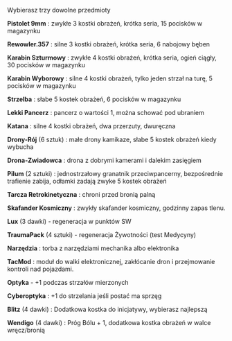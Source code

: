 Wybierasz trzy dowolne przedmioty

**Pistolet 9mm** : zwykłe 3 kostki obrażeń, krótka seria, 15 pocisków w magazynku

**Rewowler.357** : silne 3 kostki obrażeń, krótka seria, 6 nabojowy bęben

**Karabin Szturmowy** : zwykłe 4 kostki obrażeń, krótka seria, ogień ciągły, 30 pocisków w magazynku

**Karabin Wyborowy** : silne 4 kostki obrażeń, tylko jeden strzał na turę, 5 pocisków w magazynku

**Strzelba** : słabe 5 kostek obrażeń, 6 pocisków w magazynku

**Lekki Pancerz** : pancerz o wartości 1, można schować pod ubraniem

**Katana** : silne 4 kostki obrażeń, dwa przerzuty, dwuręczna

**Drony-Rój** (6 sztuk) : małe drony kamikaze, słabe 5 kostek obrażeń kiedy wybucha

**Drona-Zwiadowca** : drona z dobrymi kamerami i dalekim zasięgiem

**Pilum** (2 sztuki) : jednostrzałowy granatnik przeciwpancerny, bezpośrednie trafienie zabija, odłamki zadają zwyke 5 kostek obrażeń

**Tarcza Retrokinetyczna** : chroni przed bronią palną

**Skafander Kosmiczny** : zwykły skafander kosmiczny, godzinny zapas tlenu.

**Lux** (3 dawki) - regeneracja w punktów SW

**TraumaPack** (4 sztuki) - regeneracja Żywotności (test Medycyny)

**Narzędzia** : torba z narzędziami mechanika albo elektronika

**TacMod** : moduł do walki elektronicznej, zakłócanie dron i przejmowanie kontroli nad pojazdami.

**Optyka** - +1 podczas strzałów mierzonych

**Cyberoptyka** : +1 do strzelania jeśli postać ma sprzęg

**Blitz** (4 dawki) : Dodatkowa kostka do inicjatywy, wybierasz najlepszą

**Wendigo** (4 dawki) : Próg Bólu + 1, dodatkowa kostka obrażeń w walce wręcz/bronią
